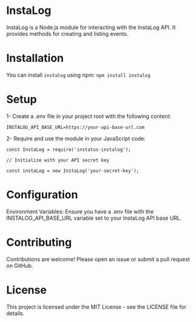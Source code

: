 ﻿# InstaLog
InstaLog is a Node.js module for interacting with the InstaLog API. It provides methods for creating and listing events.

# Installation
You can install `instalog` using npm:
`npm install instalog`

# Setup
1- Create a .env file in your project root with the following content:

`INSTALOG_API_BASE_URL=https://your-api-base-url.com`

2- Require and use the module in your JavaScript code:

`const InstaLog = require('instatus-instalog');`

`// Initialize with your API secret key`

`const instaLog = new InstaLog('your-secret-key');`

# Configuration
Environment Variables: Ensure you have a .env file with the INSTALOG_API_BASE_URL variable set to your InstaLog API base URL.

# Contributing
Contributions are welcome! Please open an issue or submit a pull request on GitHub.

# License
This project is licensed under the MIT License - see the LICENSE file for details.

